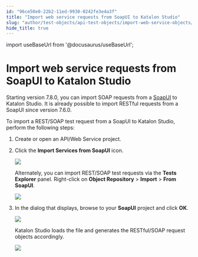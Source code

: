```yaml
---
id: "96ce50e0-22b2-11ed-9930-0242fe3e4a3f"
title: "Import web service requests from SoapUI to Katalon Studio"
slug: "author/test-objects/api-test-objects/import-web-service-objects/import-web-service-requests-from-soapui-to-katalon-studio"
hide_title: true
---
```

import useBaseUrl from '@docusaurus/useBaseUrl';


# <a id="id" class="anchor_top_offset"/><a id="ariaid-title1" class="anchor_top_offset"/>Import web service requests from SoapUI to <span xmlns="http://www.w3.org/1999/xhtml" className="ph">Katalon Studio</span> 

<p xmlns="http://www.w3.org/1999/xhtml" className="p">Starting version 7.8.0, you can import SOAP requests from a <a className="xref j-external-link" href="https://www.soapui.org/getting-started/" target="_blank">SoapUI</a> to Katalon Studio. It is already possible to import RESTful requests from a SoapUI since version 7.6.0.</p> 
<p xmlns="http://www.w3.org/1999/xhtml" className="p">To import a REST/SOAP test request from a SoapUI to Katalon Studio, perform the following steps:</p> 
<ol xmlns="http://www.w3.org/1999/xhtml" className="ol"><li className="li">     <p className="p">Create or open an API/Web Service project.</p>   </li><li className="li">     <p className="p">Click the <strong className="ph b">Import Services from SoapUI</strong> icon.</p>     <p className="p"> <img className="image" width={600} src={useBaseUrl("/6fb0b820-538d-11ed-a602-0242cfbc79b5.png")} /></p>     <p className="p">Alternately, you can import REST/SOAP test requests via the <strong className="ph b">Tests Explorer</strong> panel. Right-click on <strong className="ph b">Object Repository</strong> &gt; <strong className="ph b">Import</strong> &gt; <strong className="ph b">From SoapUI</strong>.</p>     <p className="p"> <img className="image" width={500} src={useBaseUrl("/6fb43a90-538d-11ed-a602-0242cfbc79b5.png")} /></p>   </li><li className="li">     <p className="p">In the dialog that displays, browse to your <strong className="ph b">SoapUI</strong> project and click <strong className="ph b">OK</strong>.</p>     <p className="p"> <img className="image" width={500} src={useBaseUrl("/6faa4f80-538d-11ed-a602-0242cfbc79b5.png")} /></p>     <p className="p">Katalon Studio loads the file and generates the RESTful/SOAP request objects accordingly.</p>     <p className="p"> <img className="image" width={500} src={useBaseUrl("/6fb7bd00-538d-11ed-a602-0242cfbc79b5.png")} /></p>   </li></ol> 
